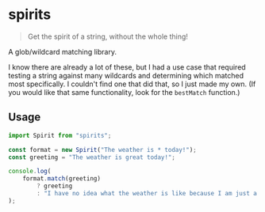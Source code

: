 # spirits

> Get the spirit of a string, without the whole thing!

A glob/wildcard matching library.

I know there are already a lot of these, but I had a use case that required testing a string against many wildcards and determining which matched most specifically. I couldn't find one that did that, so I just made my own. (If you would like that same functionality, look for the `bestMatch` function.)

## Usage

```javascript
import Spirit from "spirits";

const format = new Spirit("The weather is * today!");
const greeting = "The weather is great today!";

console.log(
	format.match(greeting)
		? greeting
		: "I have no idea what the weather is like because I am just a computer!",
);
```
